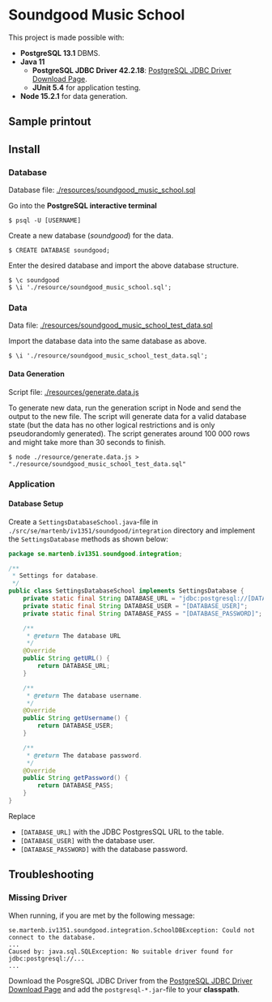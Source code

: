 # Soundgood Music School
This project is made possible with:
* **PostgreSQL 13.1** DBMS.
* **Java 11**
  * **PostgreSQL JDBC Driver 42.2.18**: 
    [PostgreSQL JDBC Driver Download Page](https://jdbc.postgresql.org/download.html).
  * **JUnit 5.4** for application testing.
* **Node 15.2.1** for data generation.

## Sample printout


## Install
### Database

Database file:
[./resources/soundgood_music_school.sql](https://github.com/)

Go into the **PostgreSQL interactive terminal**
```
$ psql -U [USERNAME]
```
Create a new database (_soundgood_) for the data.
```
$ CREATE DATABASE soundgood;
```
Enter the desired database and import the above database structure.
```
$ \c soundgood
$ \i './resource/soundgood_music_school.sql';
```

### Data
Data file:
[./resources/soundgood_music_school_test_data.sql](https://github.com/)

Import the database data into the same database as above.
```
$ \i './resource/soundgood_music_school_test_data.sql';
```

#### Data Generation
Script file: 
[./resources/generate.data.js](https://github.com/)

To generate new data, run the generation script in Node and send the output to the new file. 
The script will generate data for a valid database state (but the data has no other logical 
restrictions and is only pseudorandomly generated). The script generates around 100 000 rows 
and might take more than 30 seconds to finish.
```
$ node ./resource/generate.data.js > "./resource/soundgood_music_school_test_data.sql"
```

### Application
#### Database Setup
Create a `SettingsDatabaseSchool.java`-file in `./src/se/martenb/iv1351/soundgood/integration` directory and 
implement the `SettingsDatabase` methods as shown below:
```java
package se.martenb.iv1351.soundgood.integration;

/**
 * Settings for database.
 */
public class SettingsDatabaseSchool implements SettingsDatabase {
    private static final String DATABASE_URL = "jdbc:postgresql://[DATABASE_URL]";
    private static final String DATABASE_USER = "[DATABASE_USER]";
    private static final String DATABASE_PASS = "[DATABASE_PASSWORD]";

    /**
     * @return The database URL
     */
    @Override
    public String getURL() {
        return DATABASE_URL;
    }

    /**
     * @return The database username.
     */
    @Override
    public String getUsername() {
        return DATABASE_USER;
    }

    /**
     * @return The database password.
     */
    @Override
    public String getPassword() {
        return DATABASE_PASS;
    }
}
```

Replace 
- `[DATABASE_URL]` with the JDBC PostgresSQL URL to the table.
- `[DATABASE_USER]` with the database user.
- `[DATABASE_PASSWORD]` with the database password.

## Troubleshooting
### Missing Driver
When running, if you are met by the following message:
``` 
se.martenb.iv1351.soundgood.integration.SchoolDBException: Could not connect to the database.
...
Caused by: java.sql.SQLException: No suitable driver found for jdbc:postgresql://...
...
```
Download the PosgreSQL JDBC Driver from the 
[PostgreSQL JDBC Driver Download Page](https://jdbc.postgresql.org/download.html) and add the `postgresql-*.jar`-file 
to your **classpath**.